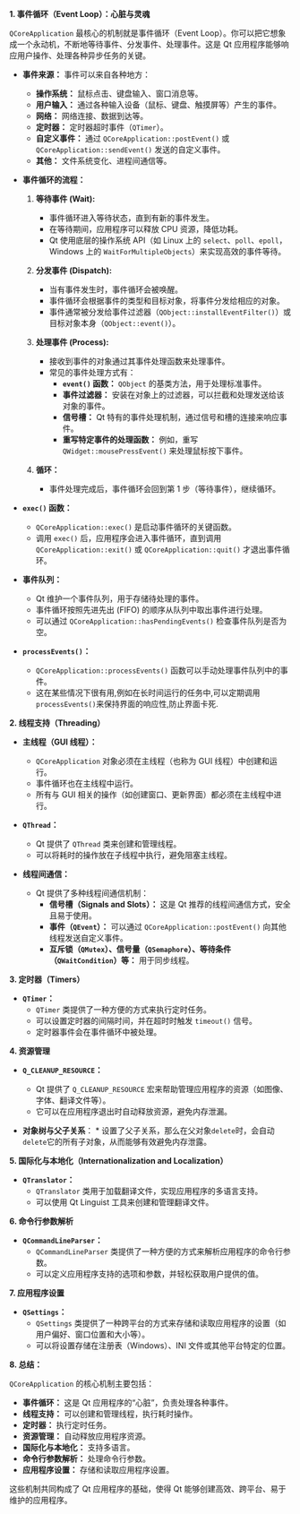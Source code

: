 **1. 事件循环（Event Loop）：心脏与灵魂**

`QCoreApplication` 最核心的机制就是事件循环（Event Loop）。你可以把它想象成一个永动机，不断地等待事件、分发事件、处理事件。这是 Qt 应用程序能够响应用户操作、处理各种异步任务的关键。

*   **事件来源：** 事件可以来自各种地方：
    *   **操作系统：** 鼠标点击、键盘输入、窗口消息等。
    *   **用户输入：** 通过各种输入设备（鼠标、键盘、触摸屏等）产生的事件。
    *   **网络：** 网络连接、数据到达等。
    *   **定时器：** 定时器超时事件（`QTimer`）。
    *   **自定义事件：** 通过 `QCoreApplication::postEvent()` 或 `QCoreApplication::sendEvent()` 发送的自定义事件。
    *   **其他：** 文件系统变化、进程间通信等。

*   **事件循环的流程：**

    1.  **等待事件 (Wait):**
        *   事件循环进入等待状态，直到有新的事件发生。
        *   在等待期间，应用程序可以释放 CPU 资源，降低功耗。
        *   Qt 使用底层的操作系统 API（如 Linux 上的 `select`、`poll`、`epoll`，Windows 上的 `WaitForMultipleObjects`）来实现高效的事件等待。

    2.  **分发事件 (Dispatch):**
        *   当有事件发生时，事件循环会被唤醒。
        *   事件循环会根据事件的类型和目标对象，将事件分发给相应的对象。
        *   事件通常被分发给事件过滤器（`QObject::installEventFilter()`）或目标对象本身（`QObject::event()`）。

    3.  **处理事件 (Process):**
        *   接收到事件的对象通过其事件处理函数来处理事件。
        *   常见的事件处理方式有：
            *   **`event()` 函数：** `QObject` 的基类方法，用于处理标准事件。
            *   **事件过滤器：** 安装在对象上的过滤器，可以拦截和处理发送给该对象的事件。
            *   **信号槽：** Qt 特有的事件处理机制，通过信号和槽的连接来响应事件。
            *   **重写特定事件的处理函数：** 例如，重写 `QWidget::mousePressEvent()` 来处理鼠标按下事件。

    4.  **循环：**
        *   事件处理完成后，事件循环会回到第 1 步（等待事件），继续循环。

*   **`exec()` 函数：**
    *   `QCoreApplication::exec()` 是启动事件循环的关键函数。
    *   调用 `exec()` 后，应用程序会进入事件循环，直到调用 `QCoreApplication::exit()` 或 `QCoreApplication::quit()` 才退出事件循环。

*   **事件队列：**
    *   Qt 维护一个事件队列，用于存储待处理的事件。
    *   事件循环按照先进先出 (FIFO) 的顺序从队列中取出事件进行处理。
    *   可以通过 `QCoreApplication::hasPendingEvents()` 检查事件队列是否为空。

*   **`processEvents()`：**
    *   `QCoreApplication::processEvents()` 函数可以手动处理事件队列中的事件。
    *   这在某些情况下很有用,例如在长时间运行的任务中,可以定期调用`processEvents()`来保持界面的响应性,防止界面卡死.

**2. 线程支持（Threading）**

*   **主线程（GUI 线程）：**
    *   `QCoreApplication` 对象必须在主线程（也称为 GUI 线程）中创建和运行。
    *   事件循环也在主线程中运行。
    *   所有与 GUI 相关的操作（如创建窗口、更新界面）都必须在主线程中进行。

*   **`QThread`：**
    *   Qt 提供了 `QThread` 类来创建和管理线程。
    *   可以将耗时的操作放在子线程中执行，避免阻塞主线程。

*   **线程间通信：**
    *   Qt 提供了多种线程间通信机制：
        *   **信号槽（Signals and Slots）：** 这是 Qt 推荐的线程间通信方式，安全且易于使用。
        *   **事件（`QEvent`）：** 可以通过 `QCoreApplication::postEvent()` 向其他线程发送自定义事件。
        *   **互斥锁（`QMutex`）、信号量（`QSemaphore`）、等待条件（`QWaitCondition`）等：** 用于同步线程。

**3. 定时器（Timers）**

*   **`QTimer`：**
    *   `QTimer` 类提供了一种方便的方式来执行定时任务。
    *   可以设置定时器的间隔时间，并在超时时触发 `timeout()` 信号。
    *   定时器事件会在事件循环中被处理。

**4. 资源管理**

*   **`Q_CLEANUP_RESOURCE`：**

    *   Qt 提供了 `Q_CLEANUP_RESOURCE` 宏来帮助管理应用程序的资源（如图像、字体、翻译文件等）。
    *   它可以在应用程序退出时自动释放资源，避免内存泄漏。

*    **对象树与父子关系**：
    *   设置了父子关系，那么在父对象`delete`时，会自动`delete`它的所有子对象，从而能够有效避免内存泄露。

**5. 国际化与本地化（Internationalization and Localization）**

*   **`QTranslator`：**
    *   `QTranslator` 类用于加载翻译文件，实现应用程序的多语言支持。
    *   可以使用 Qt Linguist 工具来创建和管理翻译文件。

**6. 命令行参数解析**

*   **`QCommandLineParser`：**
    *   `QCommandLineParser` 类提供了一种方便的方式来解析应用程序的命令行参数。
    *   可以定义应用程序支持的选项和参数，并轻松获取用户提供的值。

**7. 应用程序设置**

*   **`QSettings`：**
    *   `QSettings` 类提供了一种跨平台的方式来存储和读取应用程序的设置（如用户偏好、窗口位置和大小等）。
    *   可以将设置存储在注册表（Windows）、INI 文件或其他平台特定的位置。

**8. 总结：**

`QCoreApplication` 的核心机制主要包括：

*   **事件循环：** 这是 Qt 应用程序的“心脏”，负责处理各种事件。
*   **线程支持：** 可以创建和管理线程，执行耗时操作。
*   **定时器：** 执行定时任务。
*   **资源管理：** 自动释放应用程序资源。
*   **国际化与本地化：** 支持多语言。
*   **命令行参数解析：** 处理命令行参数。
*   **应用程序设置：** 存储和读取应用程序设置。

这些机制共同构成了 Qt 应用程序的基础，使得 Qt 能够创建高效、跨平台、易于维护的应用程序。
